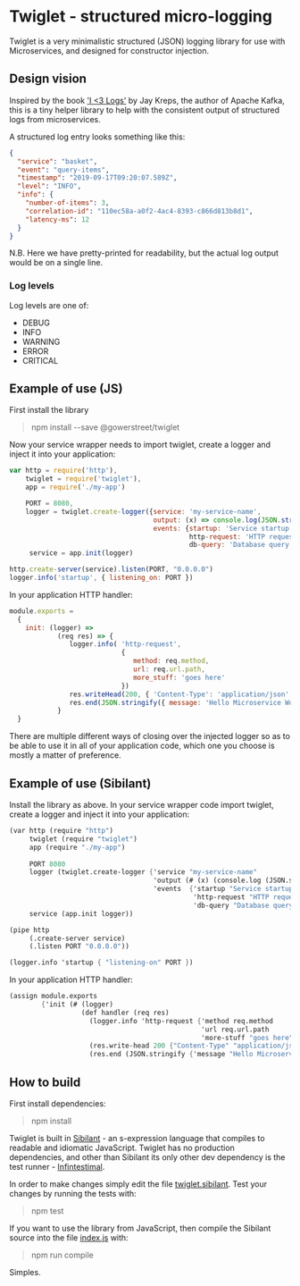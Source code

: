 # Twiglet - structured micro-logging

Twiglet is a very minimalistic structured (JSON) logging library for use with Microservices, and designed for constructor injection.

## Design vision

Inspired by the book ['I <3 Logs'](https://www.goodreads.com/book/show/23237460-i-heart-logs) by Jay Kreps, the author of Apache Kafka, this is a tiny helper library to help with the consistent output of structured logs from microservices.

A structured log entry looks something like this:

```json
{
  "service": "basket",
  "event": "query-items",
  "timestamp": "2019-09-17T09:20:07.589Z",
  "level": "INFO",
  "info": {
    "number-of-items": 3,
    "correlation-id": "110ec58a-a0f2-4ac4-8393-c866d813b8d1",
    "latency-ms": 12
  }
}
```

N.B. Here we have pretty-printed for readability, but the actual log output would be on a single line.

### Log levels

Log levels are one of:

* DEBUG
* INFO
* WARNING
* ERROR
* CRITICAL

## Example of use (JS)

First install the library

> npm install --save @gowerstreet/twiglet

Now your service wrapper needs to import twiglet, create a logger and inject it into your application:

```javascript
var http = require('http'),
    twiglet = require('twiglet'),
    app = require('./my-app')

    PORT = 8080,
    logger = twiglet.create-logger({service: 'my-service-name',
                                    output: (x) => console.log(JSON.stringify x),
                                    events: {startup: 'Service startup',
                                             http-request: 'HTTP request'
                                             db-query: 'Database query'}}),
     service = app.init(logger)

http.create-server(service).listen(PORT, "0.0.0.0")
logger.info('startup', { listening_on: PORT })
```

In your application HTTP handler:

```javascript
module.exports =
  { 
    init: (logger) =>
            (req res) => {
               logger.info( 'http-request', 
                            { 
                               method: req.method,
                               url: req.url.path,
                               more_stuff: 'goes here' 
                            })
               res.writeHead(200, { 'Content-Type': 'application/json' })
               res.end(JSON.stringify({ message: 'Hello Microservice World!'}))
            }
  }
```

There are multiple different ways of closing over the injected logger so as to be able to use it in all of your application code, which one you choose is mostly a matter of preference.

## Example of use (Sibilant)

Install the library as above. In your service wrapper code import twiglet, create a logger and inject it into your application:

```scheme
(var http (require "http")
     twiglet (require "twiglet")
     app (require "./my-app")
     
     PORT 8080
     logger (twiglet.create-logger {'service "my-service-name"
                                    'output (# (x) (console.log (JSON.stringify x)))
                                    'events  {'startup "Service startup"
                                              'http-request "HTTP request"
                                              'db-query "Database query"}})
     service (app.init logger))

(pipe http
     (.create-server service)
     (.listen PORT "0.0.0.0"))

(logger.info 'startup { "listening-on" PORT })
```

In your application HTTP handler:

```scheme
(assign module.exports 
        {'init (# (logger)
                  (def handler (req res)
                    (logger.info 'http-request {'method req.method
                                                'url req.url.path
                                                'more-stuff "goes here"})
                    (res.write-head 200 {"Content-Type" "application/json"})
                    (res.end (JSON.stringify {'message "Hello Microservice World!"}))))})
```

## How to build

First install dependencies:

> npm install

Twiglet is built in [Sibilant](https://sibilant.org/) - an s-expression language that compiles to readable and idiomatic JavaScript. Twiglet has no production dependencies, and other than Sibilant its only other dev dependency is the test runner - [Infintestimal](https://www.npmjs.com/package/@gowerstreet/infintestimal).

In order to make changes simply edit the file [twiglet.sibilant](twiglet.sibilant). Test your changes by running the tests with:

> npm test

If you want to use the library from JavaScript, then compile the Sibilant source into the file [index.js](index.js) with:

> npm run compile

Simples.
